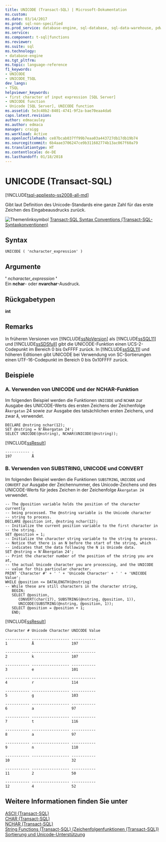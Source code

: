 ```yaml
---
title: UNICODE (Transact-SQL) | Microsoft-Dokumentation
ms.custom: 
ms.date: 03/14/2017
ms.prod: sql-non-specified
ms.prod_service: database-engine, sql-database, sql-data-warehouse, pdw
ms.service: 
ms.component: t-sql|functions
ms.reviewer: 
ms.suite: sql
ms.technology:
- database-engine
ms.tgt_pltfrm: 
ms.topic: language-reference
f1_keywords:
- UNICODE
- UNICODE_TSQL
dev_langs:
- TSQL
helpviewer_keywords:
- first character of input expression [SQL Server]
- UNICODE function
- Unicode [SQL Server], UNICODE function
ms.assetid: 5e3c40b2-8401-4741-9f2a-bae70eaa4da6
caps.latest.revision: 
author: edmacauley
ms.author: edmaca
manager: craigg
ms.workload: Active
ms.openlocfilehash: ce87bcab037ff99b7eaa03a443727db17db19b74
ms.sourcegitcommit: 6b4aae3706247ce9b311682774b13ac067f60a79
ms.translationtype: HT
ms.contentlocale: de-DE
ms.lasthandoff: 01/18/2018
---
```

# <a name="unicode-transact-sql"></a>UNICODE (Transact-SQL)
[!INCLUDE[tsql-appliesto-ss2008-all-md](../../includes/tsql-appliesto-ss2008-all-md.md)]

  Gibt laut Definition des Unicode-Standards eine ganze Zahl für das erste Zeichen des Eingabeausdrucks zurück.  
  
 ![Themenlinksymbol](../../database-engine/configure-windows/media/topic-link.gif "Topic link icon") [Transact-SQL Syntax Conventions (Transact-SQL-Syntaxkonventionen)](../../t-sql/language-elements/transact-sql-syntax-conventions-transact-sql.md)  
  
## <a name="syntax"></a>Syntax  
  
```  
UNICODE ( 'ncharacter_expression' )  
```  
  
## <a name="arguments"></a>Argumente  
 **'** *ncharacter_expression* **'**  
 Ein **nchar**- oder **nvarchar**-Ausdruck.  
  
## <a name="return-types"></a>Rückgabetypen  
 **int**  
  
## <a name="remarks"></a>Remarks  
 In früheren Versionen von [!INCLUDE[ssNoVersion](../../includes/ssnoversion-md.md)] als [!INCLUDE[ssSQL11](../../includes/sssql11-md.md)] und [!INCLUDE[ssSDSfull](../../includes/sssdsfull-md.md)] gibt die UNICODE-Funktion einen UCS-2-Codepunkt im Bereich 0 bis 0xFFFF zurück. In [!INCLUDE[ssSQL11](../../includes/sssql11-md.md)] und höheren Editionen gibt UNICODE bei Verwendung von SC-Sortierungen einen UTF-16-Codepunkt im Bereich 0 bis 0x10FFFF zurück.  
  
## <a name="examples"></a>Beispiele  
  
### <a name="a-using-unicode-and-the-nchar-function"></a>A. Verwenden von UNICODE und der NCHAR-Funktion  
 Im folgenden Beispiel werden die Funktionen `UNICODE` und `NCHAR` zur Ausgabe des UNICODE-Werts des ersten Zeichens der Zeichenfolge `Åkergatan` 24 sowie zur Ausgabe des tatsächlichen ersten Zeichens, und zwar `Å`, verwendet.  
  
```  
DECLARE @nstring nchar(12);  
SET @nstring = N'Åkergatan 24';  
SELECT UNICODE(@nstring), NCHAR(UNICODE(@nstring));  
```  
  
 [!INCLUDE[ssResult](../../includes/ssresult-md.md)]  
  
```  
----------- -   
197         Å  
```  
  
### <a name="b-using-substring-unicode-and-convert"></a>B. Verwenden von SUBSTRING, UNICODE und CONVERT  
 Im folgenden Beispiel werden die Funktionen `SUBSTRING`, `UNICODE` und `CONVERT` zur Ausgabe der Zeichennummer, des Unicode-Zeichens und des UNICODE-Werts für jedes Zeichen in der Zeichenfolge `Åkergatan 24` verwendet.  
  
```  
-- The @position variable holds the position of the character currently  
-- being processed. The @nstring variable is the Unicode character   
-- string to process.  
DECLARE @position int, @nstring nchar(12);  
-- Initialize the current position variable to the first character in   
-- the string.  
SET @position = 1;  
-- Initialize the character string variable to the string to process.   
-- Notice that there is an N before the start of the string, which   
-- indicates that the data following the N is Unicode data.  
SET @nstring = N'Åkergatan 24';  
-- Print the character number of the position of the string you are at,   
-- the actual Unicode character you are processing, and the UNICODE   
-- value for this particular character.  
PRINT 'Character #' + ' ' + 'Unicode Character' + ' ' + 'UNICODE Value';  
WHILE @position <= DATALENGTH(@nstring)  
-- While these are still characters in the character string,  
   BEGIN;  
   SELECT @position,   
      CONVERT(char(17), SUBSTRING(@nstring, @position, 1)),  
      UNICODE(SUBSTRING(@nstring, @position, 1));  
   SELECT @position = @position + 1;  
   END;  
```  
  
 [!INCLUDE[ssResult](../../includes/ssresult-md.md)]  
  
```  
Character # Unicode Character UNICODE Value  
  
----------- ----------------- -----------   
1           Å                 197           
  
----------- ----------------- -----------   
2           k                 107           
  
----------- ----------------- -----------   
3           e                 101           
  
----------- ----------------- -----------   
4           r                 114           
  
----------- ----------------- -----------   
5           g                 103           
  
----------- ----------------- -----------   
6           a                 97            
  
----------- ----------------- -----------   
7           t                 116           
  
----------- ----------------- -----------   
8           a                 97            
  
----------- ----------------- -----------   
9           n                 110           
  
----------- ----------------- -----------   
10                            32            
  
----------- ----------------- -----------   
11          2                 50            
  
----------- ----------------- -----------   
12          4                 52  
```  
  
## <a name="see-also"></a>Weitere Informationen finden Sie unter  
 [ASCII &#40;Transact-SQL&#41;](../../t-sql/functions/ascii-transact-sql.md)  
 [CHAR &#40;Transact-SQL&#41;](../../t-sql/functions/char-transact-sql.md)  
 [NCHAR &#40;Transact-SQL&#41;](../../t-sql/functions/nchar-transact-sql.md)   
 [String Functions &#40;Transact-SQL&#41; (Zeichenfolgenfunktionen (Transact-SQL))](../../t-sql/functions/string-functions-transact-sql.md)   
 [Sortierung und Unicode-Unterstützung](../../relational-databases/collations/collation-and-unicode-support.md)  
  
  


